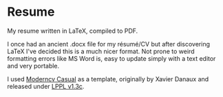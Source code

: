 # Resume

My resume written in LaTeX, compiled to PDF.

I once had an ancient .docx file for my résumé/CV but after discovering LaTeX I've decided this is a much nicer format. Not prone to weird formatting errors like MS Word is, easy to update simply with a text editor and very portable.

I used [Moderncv Casual](https://www.sharelatex.com/templates/cv-or-resume/moderncv-casual) as a template, originally by Xavier Danaux and released under [LPPL v1.3c](https://www.latex-project.org/lppl/).
